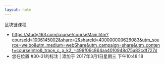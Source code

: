 ```yaml
---
layout: note
---
```


区块链课程
- https://study.163.com/course/courseMain.htm?courseId=1006145002&share=2&shareId=400000000626083&utm_source=weibo&utm_medium=webShare&utm_campaign=share&utm_content=courseIntro&_trace_c_p_k2_=499f09c864aa4010948d75a82cdf727d
- 您在位置 #30-31的标注 | 添加于 2017年3月1日星期三 下午10:48:18

